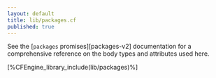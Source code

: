 ```yaml
---
layout: default
title: lib/packages.cf
published: true
---
```


See the [`packages` promises][packages-v2] documentation for a
comprehensive reference on the body types and attributes used here.

[%CFEngine_library_include(lib/packages)%]
